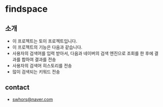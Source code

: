 # findspace

## 소개
- 이 프로젝트는 토이 프로젝트입니다.
- 이 프로젝트의 기능은 다음과 같습니다.
 - 사용자의 검색어를 입력 받아서, 다음과 네이버의 검색 엔진으로 조회를 한 후에 결과를 합하여 결과를 전송
 - 사용자의 검색어 히스토리를 전송
 - 많이 검색되는 키워드 전송

## contact
 - swhors@naver.com
